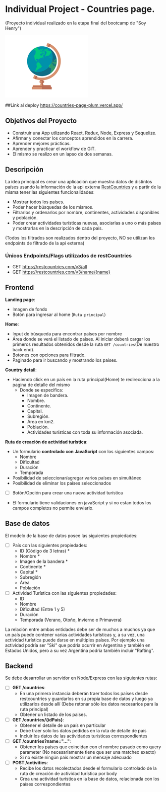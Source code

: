 # Individual Project - Countries page.
(Proyecto individual realizado en la etapa final del bootcamp de "Soy Henry")


<p align="left">
  <img height="200" src="./globe.gif" />
</p>

##Link al deploy
https://countries-page-plum.vercel.app/

## Objetivos del Proyecto

- Construir una App utlizando React, Redux, Node, Express y Sequelize.
- Afirmar y conectar los conceptos aprendidos en la carrera.
- Aprender mejores prácticas.
- Aprender y practicar el workflow de GIT.
- El mismo se realizo en un lapso de dos semanas.

## Descripción

La idea principal es crear una aplicación que muestra datos de distintos países usando la información de la api externa [RestCountries](https://restcountries.com/) y a partir de la misma tener las siguientes funcionalidades:

- Mostrar todos los países.
- Poder hacer búsquedas de los mismos.
- Filtrarlos y ordenarlos por nombre, continentes, actividades disponibles y población.
- Poder crear actividades turísticas nuevas, asociarlas a uno o más países y mostrarlas en la descripción de cada país.

(Todos los filtrados son realizados dentro del proyecto, NO se utilizan los endpoints de filtrado de la api externa)


### Únicos Endpoints/Flags utilizados de restCountries

- GET <https://restcountries.com/v3/all>
- GET <https://restcountries.com/v3/name/{name}>

## Frontend

__Landing page__: 

- Imagen de fondo
- Botón para ingresar al home (`Ruta principal`)

__Home__:

- Input de búsqueda para encontrar países por nombre
- Área donde se verá el listado de países. Al iniciar deberá cargar los primeros resultados obtenidos desde la ruta `GET /countries`(De nuestro back end).
- Botones con opciones para filtrado.
- Paginado para ir buscando y mostrando los paises.

__Country detail__:
- Haciendo click en un país en la ruta principal(Home) te redirecciona a la pagina de detalle del mismo
    - Donde se especifica:
        - Imagen de bandera.
        - Nombre.
        - Continente.
        - Capital.
        - Subregión.
        - Área en km2.
        - Población.
        - Actividades turísticas con toda su información asociada.

__Ruta de creación de actividad turística__:

- Un formulario __controlado con JavaScript__ con los siguientes campos:
  - Nombre
  - Dificultad
  - Duración
  - Temporada
- Posibilidad de seleccionar/agregar varios países en simultáneo
- Posibilidad de eliminar los países seleccionados
- [ ] Botón/Opción para crear una nueva actividad turística

- El formulario tiene validaciones en javaScript y si no estan todos los campos completos no permite enviarlo.

## Base de datos

El modelo de la base de datos posee las siguientes propiedades:

- [ ] País con las siguientes propiedades:
  - ID (Código de 3 letras) *
  - Nombre *
  - Imagen de la bandera *
  - Continente *
  - Capital *
  - Subregión
  - Área
  - Población
- [ ] Actividad Turística con las siguientes propiedades:
  - ID
  - Nombre
  - Dificultad (Entre 1 y 5)
  - Duración
  - Temporada (Verano, Otoño, Invierno o Primavera)

La relación entre ambas entidades debe ser de muchos a muchos ya que un país puede contener varias actividades turísticas y, a su vez, una actividad turística puede darse en múltiples países. Por ejemplo una actividad podría ser "Ski" que podría ocurrir en Argentina y también en Estados Unidos, pero a su vez Argentina podría también incluir "Rafting".

## Backend

Se debe desarrollar un servidor en Node/Express con las siguientes rutas:

- [ ] __GET /countries__:
  - En una primera instancia deberán traer todos los países desde restcountries y guardarlos en su propia base de datos y luego ya utilizarlos desde allí (Debe retonar sólo los datos necesarios para la ruta principal)
  - Obtener un listado de los paises.
- [ ] __GET /countries/{idPais}__:
  - Obtener el detalle de un país en particular
  - Debe traer solo los datos pedidos en la ruta de detalle de país
  - Incluir los datos de las actividades turísticas correspondientes
- [ ] __GET /countries?name="..."__:
  - Obtener los países que coincidan con el nombre pasado como query parameter (No necesariamente tiene que ser una matcheo exacto)
  - Si no existe ningún país mostrar un mensaje adecuado
- [ ] __POST /activities__:
  - Recibe los datos recolectados desde el formulario controlado de la ruta de creación de actividad turística por body
  - Crea una actividad turística en la base de datos, relacionada con los países correspondientes
